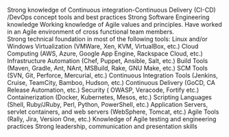Strong knowledge of Continuous integration-Continuous Delivery (CI-CD) /DevOps concept tools and best practices 
Strong Software Engineering knowledge 
Working knowledge of Agile values and principles.  Have worked in an Agile environment of cross functional team members.   
Strong technical foundation in most of the following tools: 
Linux and/or Windows 
Virtualization (VMWare, Xen, KVM, VirtualBox, etc.) 
Cloud Computing (AWS, Azure, Google App Engine, Rackspace Cloud, etc.) 
Infrastructure Automation (Chef, Puppet, Ansible, Salt, etc.) 
Build Tools (Maven, Gradle, Ant, NAnt, MSBuild, Rake, GNU Make, etc.) 
SCM Tools (SVN, Git, Perforce, Mercurial, etc.) 
Continuous Integration Tools (Jenkins, Cruise, TeamCity, Bamboo, Hudson, etc.) 
Continuous Delivery (GoCD, CA Release Automation, etc.) 
Security ( OWASP, Veracode, Fortify etc.) 
Containerization (Docker, Kubernetes, Mesos, etc.) 
Scripting Languages (Shell, Ruby/JRuby, Perl, Python, PowerShell, etc.) 
Application Servers, servlet containers, and web servers (WebSphere, Tomcat, etc.) 
Agile Tools (Rally, Jira, Version One, etc.) 
Knowledge of Agile testing and engineering practices 
Strong leadership, communication and presentation skills
